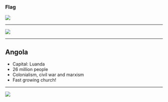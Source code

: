 ### Flag

![](https://upload.wikimedia.org/wikipedia/commons/9/9d/Flag_of_Angola.svg)

--------------------

![](https://upload.wikimedia.org/wikipedia/commons/c/ca/Location_Angola_AU_Africa.svg)

--------------------

## Angola

- Capital: Luanda
- 26 million people
- Colonialism, civil war and marxism
- Fast growing church!

--------------------

![](https://player.vimeo.com/video/75410090)